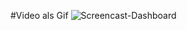 #Video als Gif
![Screencast-Dashboard](https://github.com/user-attachments/assets/853ee7c1-0bd3-4754-b094-01f9324b23b0)



